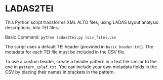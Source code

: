 # LADAS2TEI
This Python script transforms XML ALTO files, using LADAS layout analysis descriptions, into TEI files.

Basic Command:
`python ladas2tei.py [csv_file].csv`

The script uses a default TEI header (provided in `basic_header.txt`). The metadata for each TEI file must be included in the CSV file.

To use a custom header, create a header pattern in a text file similar to the one in `pattern_colaf.txt`. You can include your own metadata fields in the CSV by placing their names in brackets in the pattern.

